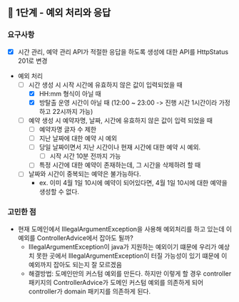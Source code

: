 ## 🚀 1단계 - 예외 처리와 응답

### 요구사항

- [x] 시간 관리, 예약 관리 API가 적절한 응답을 하도록 생성에 대한 API를 HttpStatus 201로 변경

- 예외 처리
    - [ ] 시간 생성 시 시작 시간에 유효하지 않은 값이 입력되었을 때
        - [x] HH:mm 형식이 아닐 때
        - [x] 방탈출 운영 시간이 아닐 때 (12:00 ~ 23:00 -> 진행 시간 1시간이라 가정하고 22시까지 가능)
    - [ ] 예약 생성 시 예약자명, 날짜, 시간에 유효하지 않은 값이 입력 되었을 때
        - [ ] 예약자명 글자 수 제한
        - [ ] 지난 날짜에 대한 예약 시 예외
        - [ ] 당일 날짜이면서 지난 시간이나 현재 시간에 대한 예약 시 예외.
            - [ ] 시작 시간 10분 전까지 가능
        - [ ] 특정 시간에 대한 예약이 존재하는데, 그 시간을 삭제하려 할 때
    - [ ] 날짜와 시간이 중복되는 예약은 불가능하다.
        - ex. 이미 4월 1일 10시에 예약이 되어있다면, 4월 1일 10시에 대한 예약을 생성할 수 없다.

### 고민한 점

- 현재 도메인에서 IllegalArgumentException을 사용해 예외처리를 하고 있는데 이 예외를 ControllerAdvice에서 잡아도 될까?
    - IllegalArgumentException이 java가 지원하는 예외이기 떄문에 우리가 예상치 못한 곳에서 IllegalArgumentException이 터질 가능성이 있기 떄문에 이 예외까지 잡아도
      되는지 잘 모르겠음
    - 해결방법: 도메인만의 커스텀 예외를 만든다. 하지만 이렇게 할 경우 controller 패키지의 ControllerAdvice가 도메인 커스텀 예외를 의존하게 되어 controller가 domain
      패키지를 의존하게 된다. 